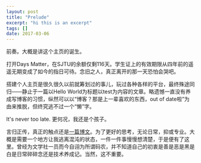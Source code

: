 ```yaml
---
layout: post
title: "Prelude"
excerpt: "hi this is an excerpt"
tags: []
date: 2017-03-06
---
```


前奏。大概是讲这个主页的诞生。

打开Days Matter，在SJTU的余额仅剩116天。学生证上的有效期限从四年前的遥遥无期变成了如今的指日可待。念旧之人，真正离开的那一天恐怕会哭吧。

搭建个人主页是很久很久以前就筹划过的事儿，玩过各种各样的平台，最终殊途同归——静止于一篇以Hello World为标题以test为内容的文章。略遗憾一直没有养成写博客的习惯，纵然可以以“博客？那是上一辈喜欢的东西，out of date啦”为由来推脱，但终究逃不过一个“懒”字。

It's never too late. 更何况，我还是个孩子。

言归正传，真正的触点还是[一篇博文][weipeng]。为了更好的思考，无论日常，抑或专业。大概是需要一个地方让我逃离混沌的状态，一件一件事慢慢想清楚，于是便有了这里。曾经为文学社一员而今自诩为所谓码农，并不知道自己的初衷是善是恶是黑是白是日常碎碎念还是技术养成记。当然，这不重要。



[weipeng]: http://mindhacks.cn/2009/02/15/why-you-should-start-blogging-now/